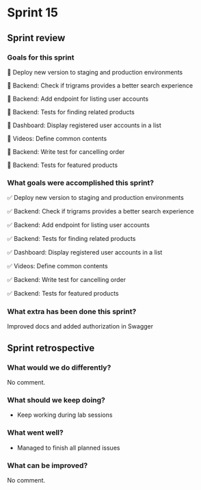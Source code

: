 # Sprint 15

## Sprint review

### Goals for this sprint
🎯 Deploy new version to staging and production environments

🎯 Backend: Check if trigrams provides a better search experience

🎯 Backend: Add endpoint for listing user accounts

🎯 Backend: Tests for finding related products

🎯 Dashboard: Display registered user accounts in a list

🎯 Videos: Define common contents

🎯 Backend: Write test for cancelling order

🎯 Backend: Tests for featured products


### What goals were accomplished this sprint?
✅ Deploy new version to staging and production environments

✅ Backend: Check if trigrams provides a better search experience

✅ Backend: Add endpoint for listing user accounts

✅ Backend: Tests for finding related products

✅ Dashboard: Display registered user accounts in a list

✅ Videos: Define common contents

✅ Backend: Write test for cancelling order

✅ Backend: Tests for featured products


### What extra has been done this sprint?

Improved docs and added authorization in Swagger


## Sprint retrospective

### What would we do differently?
No comment.

### What should we keep doing?
- Keep working during lab sessions

### What went well?
- Managed to finish all planned issues

### What can be improved?
No comment.